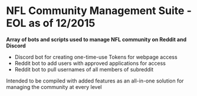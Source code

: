 # NFL Community Management Suite - EOL as of 12/2015
**Array of bots and scripts used to manage NFL community on Reddit and Discord**

* Discord bot for creating one-time-use Tokens for webpage access
* Reddit bot to add users with approved applications for access 
* Reddit bot to pull usernames of all members of subreddit 

Intended to be compiled with added features as an all-in-one solution for managing the community at every level
